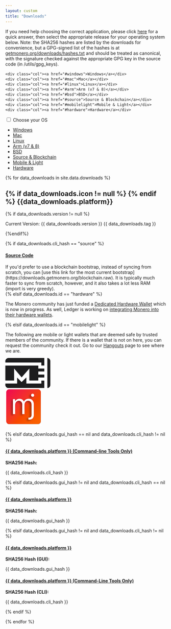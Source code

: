 ```yaml
---
layout: custom
title: "Downloads"
---
```


<div class="downloads">

<div class="container description" markdown="1">

If you need help choosing the correct application, please click [here](https://www.reddit.com/r/Monero/comments/64b5lf/what_is_the_best_monero_wallet/) for a quick answer, then select the appropriate release for your operating system below.
Note: the SHA256 hashes are listed by the downloads for convenience, but a GPG-signed list of the hashes is at [getmonero.org/downloads/hashes.txt](https://getmonero.org/downloads/hashes.txt) and should be treated as canonical, with the signature checked against the appropriate GPG key in the source code (in /utils/gpg_keys).

</div>
<div class="container full downdropdown">
<div class="info-block download-nav row middle-xs between-xs" id="selections">
    
    <div class="col"><a href="#windows">Windows</a></div>
    <div class="col"><a href="#mac">Mac</a></div>
    <div class="col"><a href="#linux">Linux</a></div>
    <div class="col"><a href="#arm">Arm (v7 & 8)</a></div>
    <div class="col"><a href="#bsd">BSD</a></div>
    <div class="col"><a href="#source">Source & Blockchain</a></div>
    <div class="col"><a href="#mobilelight">Mobile & Light</a></div>
    <div class="col"><a href="#hardware">Hardware</a></div>
    
</div>
</div>

<div class="container full">
  <div class="info-block row center-xs" id="pick-platform">
     <div class="mob dropdowndrop">
        <input id="check01" type="checkbox" name="menu"/>
        <label for="check01">Choose your OS</label>
        <ul id="menu">
          <li><a href="#windows">Windows</a></li>
          <li><a href="#mac">Mac</a></li>
          <li><a href="#linux">Linux</a></li>
          <li><a href="#arm">Arm (v7 & 8)</a></li>
          <li><a href="#bsd">BSD</a></li>
          <li><a href="#source">Source & Blockchain</a></li>
          <li><a href="#mobilelight">Mobile & Light</a></li>
          <li><a href="#hardware">Hardware</a></li>
        </ul>
      </div>
  </div>
</div>


<div class="download-platforms">

{% for data_downloads in site.data.downloads %}

<section class="container full" id="{{ data_downloads.id}}">
    <div class="info-block">
        <h2> 
            {% if data_downloads.icon != null %}
            <span class="{{data_downloads.icon}}"></span>  
            {% endif %}
            {{data_downloads.platform}}
        </h2>
            {% if data_downloads.version != null %}
        <p class="text-center">Current Version: {{ data_downloads.version }} {{ data_downloads.tag }}</p>
            {%endif%}



{% if data_downloads.cli_hash == "source" %}
<div class="row">
<div class="col-md-8 col-md-offset-2 col-sm-12 col-xs-12">
<h4 id="{{ data_downloads.platform | slugify }}">
 <a href="{{ data_downloads.cli_url }}">Source Code</a>
</h4>
</div>
<div class="col-md-8 col-md-offset-2 col-sm-12 col-xs-12" markdown="1">
If you'd prefer to use a blockchain bootstrap, instead of syncing from scratch, you can [use this link for the most current bootstrap](https://downloads.getmonero.org/blockchain.raw). It is typically much faster to sync from scratch, however, and it also takes a lot less RAM (import is very greedy).
</div>
</div>
{% elsif data_downloads.id == "hardware" %}
<div class="row">
<div class="col-md-8 col-md-offset-2 col-sm-12 col-xs-12">
<p>The Monero community has just funded a <a href="https://forum.getmonero.org/9/work-in-progress/88149/dedicated-monero-hardware-wallet" target="_blank" rel="noreferrer, noopener">Dedicated Hardware Wallet</a> which is now in progress. As well, Ledger is working on <a href="https://github.com/LedgerHQ/blue-app-monero" target="_blank" rel="noreferrer, noopener">integrating Monero into their hardware wallets</a>.</p>
</div></div>

{% elsif data_downloads.id == "mobilelight" %}
<div class="row">
<div class="col-md-8 col-md-offset-2 col-sm-12 col-xs-12">
<p>The following are mobile or light wallets that are deemed safe by trusted members of the community. If there is a wallet that is not on here, you can request the community check it out. Go to our <a href="/community/hangouts/">Hangouts</a> page to see where we are.</p>
</div>
</div>
<div class="row center-xs">
  <div class="col-sm-4 col-xs-12">
    <a href="https://mymonero.com"><img src="/img/mymonero.png" alt="MyMonero Logo"></a>
  </div>
  <div class="col-sm-4 col-xs-12">
    <a href="https://monerujo.io"><img src="/img/monerujo.png" alt="Monerujo Logo"></a>
  </div>
</div>


{% elsif data_downloads.gui_hash == nil and data_downloads.cli_hash != nil %}
<div class="row"><div class="col-md-8 col-md-offset-2 col-sm-12 col-xs-12"><h4 id="{{ data_downloads.platform | slugify }}">
 <a href="//downloads.getmonero.org/cli/{{ data_downloads.cli_url }}"> {{ data_downloads.platform }} (Command-line Tools Only)</a>
 </h4></div></div>
 <div class="row"><div class="col-md-8 col-md-offset-2 col-sm-12 col-xs-12">
 <p><strong>SHA256 Hash:</strong></p> <p class="hash"> {{ data_downloads.cli_hash }}</p></div>
</div>
{% elsif data_downloads.gui_hash != nil and data_downloads.cli_hash == nil %}
<div class="row">

<h4 id="{{ data_downloads.platform | slugify }}">
 <a href="//downloads.getmonero.org/gui/{{ data_downloads.gui_url }}">{{ data_downloads.platform }}</a>
 </h4></div>
<div class="row">
<p><strong>SHA256 Hash:</strong></p> <p class="hash"> {{ data_downloads.gui_hash }}</p>
</div>
{% elsif data_downloads.gui_hash != nil and data_downloads.cli_hash != nil %}
<div class="row start-md">
<div class="col-md-6 col-sm-12" >

<h4 id="{{ data_downloads.platform | slugify }}">
 <a href="//downloads.getmonero.org/gui/{{ data_downloads.gui_url }}">{{ data_downloads.platform }}</a>
</h4>
<p><strong>SHA256 Hash (GUI):</strong></p> <p class="hash"> {{ data_downloads.gui_hash }}</p>

</div>

<div class="col-md-6 col-sm-12">
<h4>
 <a href="//downloads.getmonero.org/cli/{{ data_downloads.cli_url }}">{{ data_downloads.platform }} (Command-Line Tools Only)</a>
</h4>
<p><strong>SHA256 Hash (CLI):</strong></p> <p class="hash"> {{ data_downloads.cli_hash }}</p>
</div>
</div>
{% endif %}
    </div>
</section>

{% endfor %}

</div>
<a href="#" class="arrow-up"><i></i></a>

</div>


